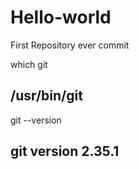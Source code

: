 # Hello-world
First Repository ever
commit

which git
## /usr/bin/git

git --version
## git version 2.35.1
